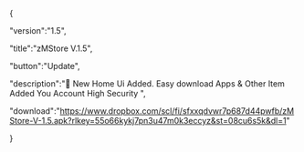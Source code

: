 {

 "version":"1.5",

 "title":"zMStore V.1.5",

 "button":"Update",

 "description":"👀 New Home Ui Added.
  Easy download Apps & Other Item 
  Added You Account High Security
",

 "download":"https://www.dropbox.com/scl/fi/sfxxqdvwr7p687d44pwfb/zMStore-V-1.5.apk?rlkey=55o66kykj7pn3u47m0k3eccyz&st=08cu6s5k&dl=1"

}
